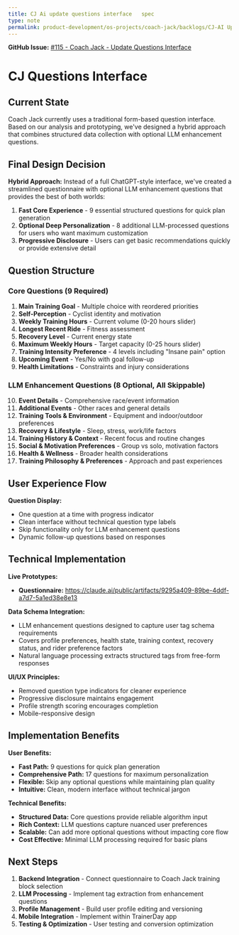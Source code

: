 ```yaml
---
title: CJ Ai update questions interface   spec
type: note
permalink: product-development/os-projects/coach-jack/backlogs/CJ-AI Update Questions Interface - Spec
---
```


**GitHub Issue:** [#115 - Coach Jack - Update Questions Interface](https://github.com/trainerday/main-app-web/issues/115)
# CJ Questions Interface

## Current State

Coach Jack currently uses a traditional form-based question interface. Based on our analysis and prototyping, we've designed a hybrid approach that combines structured data collection with optional LLM enhancement questions.

## Final Design Decision

**Hybrid Approach:** Instead of a full ChatGPT-style interface, we've created a streamlined questionnaire with optional LLM enhancement questions that provides the best of both worlds:

1. **Fast Core Experience** - 9 essential structured questions for quick plan generation
2. **Optional Deep Personalization** - 8 additional LLM-processed questions for users who want maximum customization
3. **Progressive Disclosure** - Users can get basic recommendations quickly or provide extensive detail

## Question Structure

### Core Questions (9 Required)
1. **Main Training Goal** - Multiple choice with reordered priorities
2. **Self-Perception** - Cyclist identity and motivation
3. **Weekly Training Hours** - Current volume (0-20 hours slider)
4. **Longest Recent Ride** - Fitness assessment 
5. **Recovery Level** - Current energy state
6. **Maximum Weekly Hours** - Target capacity (0-25 hours slider)
7. **Training Intensity Preference** - 4 levels including "Insane pain" option
8. **Upcoming Event** - Yes/No with goal follow-up
9. **Health Limitations** - Constraints and injury considerations

### LLM Enhancement Questions (8 Optional, All Skippable)
10. **Event Details** - Comprehensive race/event information
11. **Additional Events** - Other races and general details
12. **Training Tools & Environment** - Equipment and indoor/outdoor preferences
13. **Recovery & Lifestyle** - Sleep, stress, work/life factors
14. **Training History & Context** - Recent focus and routine changes
15. **Social & Motivation Preferences** - Group vs solo, motivation factors
16. **Health & Wellness** - Broader health considerations
17. **Training Philosophy & Preferences** - Approach and past experiences

## User Experience Flow

**Question Display:**
- One question at a time with progress indicator
- Clean interface without technical question type labels
- Skip functionality only for LLM enhancement questions
- Dynamic follow-up questions based on responses


## Technical Implementation

**Live Prototypes:**
- **Questionnaire:** https://claude.ai/public/artifacts/9295a409-89be-4ddf-a7d7-5a1ed38e8e13

**Data Schema Integration:**
- LLM enhancement questions designed to capture user tag schema requirements
- Covers profile preferences, health state, training context, recovery status, and rider preference factors
- Natural language processing extracts structured tags from free-form responses

**UI/UX Principles:**
- Removed question type indicators for cleaner experience
- Progressive disclosure maintains engagement
- Profile strength scoring encourages completion
- Mobile-responsive design

## Implementation Benefits

**User Benefits:**
- **Fast Path:** 9 questions for quick plan generation
- **Comprehensive Path:** 17 questions for maximum personalization
- **Flexible:** Skip any optional questions while maintaining plan quality
- **Intuitive:** Clean, modern interface without technical jargon

**Technical Benefits:**
- **Structured Data:** Core questions provide reliable algorithm input
- **Rich Context:** LLM questions capture nuanced user preferences
- **Scalable:** Can add more optional questions without impacting core flow
- **Cost Effective:** Minimal LLM processing required for basic plans

## Next Steps

1. **Backend Integration** - Connect questionnaire to Coach Jack training block selection
2. **LLM Processing** - Implement tag extraction from enhancement questions
3. **Profile Management** - Build user profile editing and versioning
4. **Mobile Integration** - Implement within TrainerDay app
5. **Testing & Optimization** - User testing and conversion optimization
